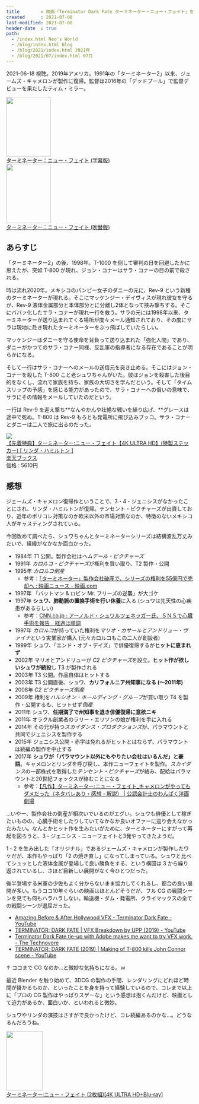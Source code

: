 ```yaml
---
title        : 映画「Terminator Dark Fate ターミネーター・ニュー・フェイト」を見た
created      : 2021-07-08
last-modified: 2021-07-08
header-date  : true
path:
  - /index.html Neo's World
  - /blog/index.html Blog
  - /blog/2021/index.html 2021年
  - /blog/2021/07/index.html 07月
---
```


2021-06-18 視聴。2019年アメリカ。1991年の「ターミネーター2」以来、ジェームズ・キャメロンが製作に復帰。監督は2016年の「デッドプール」で監督デビューを果たしたティム・ミラー。

<div class="ad-amazon">
  <div class="ad-amazon-image">
    <a href="https://www.amazon.co.jp/dp/B083XQM4MR?tag=neos21-22&amp;linkCode=osi&amp;th=1&amp;psc=1">
      <img src="https://m.media-amazon.com/images/I/418g+i-ISPL._SL160_.jpg" width="120" height="160">
    </a>
  </div>
  <div class="ad-amazon-info">
    <div class="ad-amazon-title">
      <a href="https://www.amazon.co.jp/dp/B083XQM4MR?tag=neos21-22&amp;linkCode=osi&amp;th=1&amp;psc=1">ターミネーター：ニュー・フェイト (字幕版)</a>
    </div>
  </div>
</div>

<div class="ad-amazon">
  <div class="ad-amazon-image">
    <a href="https://www.amazon.co.jp/dp/B083XNBC8V?tag=neos21-22&amp;linkCode=osi&amp;th=1&amp;psc=1">
      <img src="https://m.media-amazon.com/images/I/418g+i-ISPL._SL160_.jpg" width="120" height="160">
    </a>
  </div>
  <div class="ad-amazon-info">
    <div class="ad-amazon-title">
      <a href="https://www.amazon.co.jp/dp/B083XNBC8V?tag=neos21-22&amp;linkCode=osi&amp;th=1&amp;psc=1">ターミネーター：ニュー・フェイト (吹替版)</a>
    </div>
  </div>
</div>

## あらすじ

「ターミネーター2」の後、1998年。T-1000 を倒して審判の日を回避したかに思えたが、突如 T-800 が現れ、ジョン・コナーはサラ・コナーの目の前で殺される。

時は流れ2020年。メキシコのパンピー女子のダニーの元に、Rev-9 という新種のターミネーターが現れる。そこにマッケンジー・デイヴィスが現れ彼女を守るが、Rev-9 液体金属部分と本体部分とに分離し2体となって挟み撃ちする。そこにババァ化したサラ・コナーが現れ一行を救う。サラの元には1998年以来、ターミネーターが送り込まれてくる場所が度々メール通知されており、その度にサラは現地に赴き現れたターミネーターをぶっ飛ばしていたらしい。

マッケンジーはダニーを守る使命を背負って送り込まれた「強化人間」であり、ダニーがかつてのサラ・コナー同様、反乱軍の指導者になる存在であることが明らかになる。

そして一行はサラ・コナーへのメールの送信元を突き止める。そこにはジョン・コナーを殺した T-800 こと老シュワちゃんがいた。彼はジョンを殺害した後目的をなくし、流れで家族を持ち、家族の大切さを学んだという。そして「タイムスリップの予感」を感じる能力があったので、サラ・コナーへの償いの意味で、サラにその情報をメールしていたのだという。

一行は Rev-9 を迎え撃ち**なんやかんや壮絶な戦いを繰り広げ、**グレースは途中で死ぬ。T-800 は Rev-9 もろとも発電所に飛び込みブッコ。サラ・コナーとダニーは二人で旅に出るのだった。

<div class="ad-rakuten">
  <div class="ad-rakuten-image">
    <a href="https://hb.afl.rakuten.co.jp/hgc/g00q0722.waxyc9ff.g00q0722.waxyd017/?pc=https%3A%2F%2Fitem.rakuten.co.jp%2Fbook%2F16238132%2F&amp;m=http%3A%2F%2Fm.rakuten.co.jp%2Fbook%2Fi%2F19943214%2F">
      <img src="https://thumbnail.image.rakuten.co.jp/@0_mall/book/cabinet/1870/2100011851870.jpg?_ex=128x128">
    </a>
  </div>
  <div class="ad-rakuten-info">
    <div class="ad-rakuten-title">
      <a href="https://hb.afl.rakuten.co.jp/hgc/g00q0722.waxyc9ff.g00q0722.waxyd017/?pc=https%3A%2F%2Fitem.rakuten.co.jp%2Fbook%2F16238132%2F&amp;m=http%3A%2F%2Fm.rakuten.co.jp%2Fbook%2Fi%2F19943214%2F">【先着特典】ターミネーター:ニュー・フェイト【4K ULTRA HD】(特製ステッカー) [ リンダ・ハミルトン ]</a>
    </div>
    <div class="ad-rakuten-shop">
      <a href="https://hb.afl.rakuten.co.jp/hgc/g00q0722.waxyc9ff.g00q0722.waxyd017/?pc=https%3A%2F%2Fwww.rakuten.co.jp%2Fbook%2F&amp;m=http%3A%2F%2Fm.rakuten.co.jp%2Fbook%2F">楽天ブックス</a>
    </div>
    <div class="ad-rakuten-price">価格 : 5610円</div>
  </div>
</div>

## 感想

ジェームズ・キャメロン復帰作ということで、3・4・ジェニシスがなかったことにされ、リンダ・ハミルトンが復帰。テンセント・ピクチャーズが出資しており、近年のポリコレ対策なのか欧米以外の市場対策なのか、特徴のないメキシコ人がキャスティングされている。

今回改めて調べたら、シュワちゃんとターミネーターシリーズは結構波乱万丈みたいで、経緯がなかなか面白かった。

- 1984年 T1 公開。製作会社は*ヘムデール・ピクチャーズ*
- 1991年 *カロルコ・ピクチャーズ*が権利を買い取り、T2 製作・公開
- 1995年 *カロルコ倒産*
  - 参考：[「ターミネーター」製作会社破産で、シリーズの権利を55億円で売却へ : 映画ニュース - 映画.com](https://eiga.com/news/20091001/17/)
- 1997年 「バットマン & ロビン Mr. フリーズの逆襲」が大ゴケ
- 1997年 **シュワ、肺動脈の置換手術を行い休養**に入る (シュワは先天性の心疾患があるらしい)
  - 参考：[CNN.co.jp : アーノルド・シュワルツェネッガー氏、ＳＮＳで心臓手術を報告　経過は順調](https://www.cnn.co.jp/showbiz/35161443.html)
- 1997年 *カロルコ*が持っていた権利を*マリオ・カサールとアンドリュー・ヴァイナ*という実業家が購入 (元々カロルコもこの二人が創設者)
- 1999年 シュワ、「エンド・オブ・デイズ」で俳優復帰するが**ヒットに恵まれず**
- 2002年 マリオとアンドリューが *C2 ピクチャーズ*を設立。**ヒット作が欲しいシュワが続投**し T3 が製作される
- 2003年 T3 公開。作品自体はヒットする
- 2003年 T3 公開直後、シュワ、**カリフォルニア州知事になる (～2011年)**
- 2008年 *C2 ピクチャーズ倒産*
- 2009年 権利を*ハルシオン・ホールディング・グループ*が買い取り T4 を製作・公開するも、ヒットせず*倒産*
- 2011年 シュワ、**任期満了で州知事を退き俳優復帰に意欲ニキ**
- 2011年 オラクル創業者のラリー・エリソンの娘が権利を手に入れる
- 2014年 その兄が持つ*スカイダンス・プロダクションズ*が、パラマウントと共同でジェニシスを製作する
- 2015年 ジェニシス公開・赤字は免れるがヒットとはならず、パラマウントは続編の製作を中止する
- 2017年 **シュワが「パラマウント以外にもやりたい会社はいるんだ」と豪語**。キャメロンとリンダを呼び戻し、本作ニューフェイトを製作。*スカイダンス*の一部株式を取得した*テンセント・ピクチャーズ*が絡み、配給はパラマウントと20世紀フォックスが絡むことになる
  - 参考：[【凡作】ターミネーター:ニュー・フェイト_キャメロンがやってもダメだった（ネタバレあり・感想・解説） | 公認会計士のわんぱく洋画劇場](https://b-movie.tokyo/terminator-6/)

…いやー、製作会社の倒産が相次いでいるのがエグい。シュワも俳優として稼ぎたいものの、心臓手術をしたりしていてなかなか良いオファーに巡り会えなかったみたい。なんとかヒット作を生みたいがために、ターミネーターにすがって再起を図ろうと、3・ジェニシス・ニューフェイトと3発やってきたようだ。

1・2 を生み出した「オリジナル」であるジェームズ・キャメロンが製作したワケだが、本作もやっぱり「2 の焼き直し」になってしまっている。シュワと比べてシュッとした液体金属が登場して良い勝負をする、という構図は 3 から繰り返されているし、さほど目新しい展開がなく今ひとつだった。

後半登場する米軍の少佐もよく分からないまま協力してくれるし、都合の良い展開が多い。もうココ10年ぐらいの映画はほとんどそうだが、フル CG の戦闘シーンを見ても何もハラハラしない。輸送機・ダム・発電所、クライマックスの全ての戦闘シーンが退屈だった。

- [Amazing Before & After Hollywood VFX - Terminator Dark Fate - YouTube](https://www.youtube.com/watch?v=j4goUbX7RU0)
- [TERMINATOR: DARK FATE | VFX Breakdown by UPP (2019) - YouTube](https://www.youtube.com/watch?v=oy-XoU05txw)
- [Terminator Dark Fate tie-up with Adobe makes me want to try VFX work. - The Technovore](https://thetechnovore.com/2019/10/25/terminator-dark-fate-tie-up-with-adobe-makes-me-want-to-try-vfx-work/)
- [TERMINATOR: DARK FATE (2019) | Making of T-800 kills John Connor scene - YouTube](https://www.youtube.com/watch?v=q3CecYCGq3U)

↑ ココまで CG なのか…と微妙な気持ちになる。ｗ

最近 Blender を触り始めて、3DCG の製作の手間、レンダリングにどれほど時間が掛かるものか、といったことを身を持って経験しているので、コレまで以上に「プロの CG 製作はやっぱりスゲーな」という感想は抱くんだけど、映画として迫力があるか、面白いか、といわれると微妙。

シュワやリンダの演技はさすがで良かったけど、コレ続編あるのかな…。どうなるんだろうね。

<div class="ad-amazon">
  <div class="ad-amazon-image">
    <a href="https://www.amazon.co.jp/dp/B083WPV46Q?tag=neos21-22&amp;linkCode=osi&amp;th=1&amp;psc=1">
      <img src="https://m.media-amazon.com/images/I/5138fOIxnTL._SL160_.jpg" width="98" height="160">
    </a>
  </div>
  <div class="ad-amazon-info">
    <div class="ad-amazon-title">
      <a href="https://www.amazon.co.jp/dp/B083WPV46Q?tag=neos21-22&amp;linkCode=osi&amp;th=1&amp;psc=1">ターミネーター:ニュー・フェイト (2枚組)[4K ULTRA HD+Blu-ray]</a>
    </div>
  </div>
</div>
